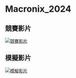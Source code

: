 # Macronix_2024
## 競賽影片
[![競賽影片](https://img.youtube.com/vi/QOL8G59Ion0/0.jpg)](https://www.youtube.com/watch?v=QOL8G59Ion0)
## 模擬影片
[![模擬影片](https://img.youtube.com/vi/DtHmWgVyCPI/0.jpg)](https://www.youtube.com/watch?v=DtHmWgVyCPI)

